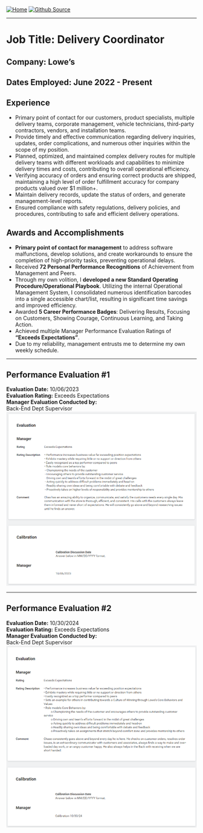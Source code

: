 <div style="display: inline-block;">
  <a href="https://breachopen.github.io/Chas-Riley/">
    <img src="https://img.shields.io/badge/Home-3ba0e6" alt="Home">
  </a>
</div>

<div style="display: inline-block;">
  <a href="https://github.com/BreachOpen/Chas-Riley/" target="_blank">
    <img src="https://img.shields.io/badge/Github_Source-3ba0e6" alt="Github Source">
  </a>
</div>

--- 

# **Job Title:** Delivery Coordinator<br />
## **Company:** Lowe’s<br />
## **Dates Employed:** June 2022 - Present 

## **Experience**
- Primary point of contact for our customers, product specialists, multiple delivery teams, corporate management, vehicle technicians, third-party contractors, vendors, and installation teams.
- Provide timely and effective communication regarding delivery inquiries, updates, order complications, and numerous other inquiries within the scope of my position.
- Planned, optimized, and maintained complex delivery routes for multiple delivery teams with different workloads and capabilities to minimize delivery times and costs, contributing to overall operational efficiency.
- Verifying accuracy of orders and ensuring correct products are shipped, maintaining a high level of order fulfillment accuracy for company products valued over $1 million+.
- Maintain delivery records, update the status of orders, and generate management-level reports.
- Ensured compliance with safety regulations, delivery policies, and procedures, contributing to safe and efficient delivery operations.

## **Awards and Accomplishments**
- **Primary point of contact for management** to address software malfunctions, develop solutions, and create workarounds to ensure the completion of high-priority tasks, preventing operational delays.
- Received **72 Personal Performance Recognitions** of Achievement from Management and Peers.
- Through my own volition, I **developed a new Standard Operating Procedure/Operational Playbook**.
Utilizing the internal Operational Management System, I consolidated numerous identification barcodes into a single accessible chart/list, resulting in significant time savings and improved efficiency.
- Awarded **5 Career Performance Badges**: Delivering Results, Focusing on Customers, Showing Courage, Continuous Learning, and Taking Action.
- Achieved multiple Manager Performance Evaluation Ratings of **“Exceeds Expectations”**.
- Due to my reliability, management entrusts me to determine my own weekly schedule.

---
## Performance Evaluation #1
**Evaluation Date:** 10/06/2023<br />
**Evaluation Rating:** Exceeds Expectations<br />
**Manager Evaluation Conducted by:** <br />Back-End Dept Supervisor<br />
![1st Review](../assets/img/Review1.png)

---

## Performance Evaluation #2
**Evaluation Date:** 10/30/2024<br />
**Evaluation Rating:** Exceeds Expectations<br />
**Manager Evaluation Conducted by:** <br />Back-End Dept Supervisor<br />
![2nd Review](../assets/img/Review2.png)
